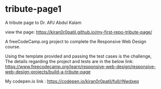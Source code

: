 # tribute-page1
A tribute page to Dr. APJ Abdul Kalam

view the page: https://kiran0r0patil.github.io/my-first-repo-tribute-page/

A freeCodeCamp.org project to complete the Responsive Web Design course.

Using the template provided and passing the test cases is the challenge,
The details regarding the project and tests are in the below link:
https://www.freecodecamp.org/learn/responsive-web-design/responsive-web-design-projects/build-a-tribute-page

My codepen.io link :
https://codepen.io/kiran0r0patil/full/rNwdxeq

